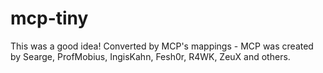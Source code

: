 # mcp-tiny
This was a good idea! Converted by MCP's mappings - MCP was created by Searge, ProfMobius, IngisKahn, Fesh0r, R4WK, ZeuX and others.
